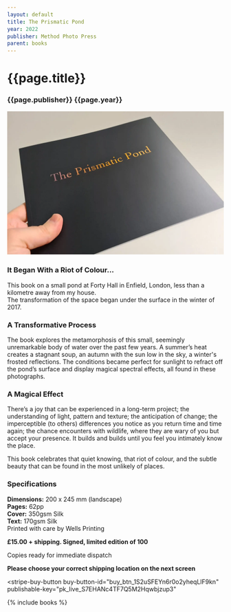 ```yaml
---
layout: default
title: The Prismatic Pond
year: 2022
publisher: Method Photo Press
parent: books
---
```


# {{page.title}}

### {{page.publisher}} {{page.year}}

![The Prismatic Pond](the-prismatic-pond-01.webp "The Prismatic Pond")

### It Began With a Riot of Colour…

This book on a small pond at Forty Hall in Enfield, London, less than a kilometre away from my house.<br />
The transformation of the space began under the surface in the winter of 2017.

### A Transformative Process

The book explores the metamorphosis of this small, seemingly unremarkable body of water over the past few years. A summer’s heat creates a stagnant soup, an autumn with the sun low in the sky, a winter's frosted reflections. The conditions became perfect for sunlight to refract off the pond’s surface and display magical spectral effects, all found in these photographs.

### A Magical Effect

There’s a joy that can be experienced in a long-term project; the understanding of light, pattern and texture; the anticipation of change; the imperceptible (to others) differences you notice as you return time and time again; the chance encounters with wildlife, where they are wary of you but accept your presence. It builds and builds until you feel you intimately know the place.

This book celebrates that quiet knowing, that riot of colour, and the subtle beauty that can be found in the most unlikely of places.

### Specifications

**Dimensions:** 200 x 245 mm (landscape)<br />
**Pages:** 62pp<br />
**Cover:** 350gsm Silk<br />
**Text:** 170gsm Silk<br />
Printed with care by Wells Printing

**£15.00 + shipping. Signed, limited edition of 100**

Copies ready for immediate dispatch

**Please choose your correct shipping location on the next screen**

<script async
  src="https://js.stripe.com/v3/buy-button.js">
</script>

<stripe-buy-button
  buy-button-id="buy_btn_1S2uSFEYn6r0o2yheqLlF9kn"
  publishable-key="pk_live_S7EHANc4TF7Q5M2Hqwbjzup3"
>
</stripe-buy-button>



{% include books %}